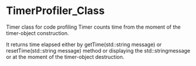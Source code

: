 # TimerProfiler_Class
Timer class for code profiling
Timer counts time from the moment of the timer-object construction.

It returns time elapsed either by getTime(std::string message) or resetTime(std::string message) method
or displaying the std::stringmessage or at the moment of the timer-object destruction.
